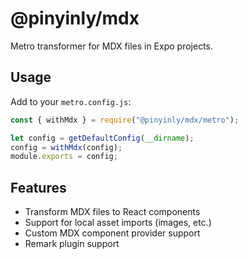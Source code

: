 # @pinyinly/mdx

Metro transformer for MDX files in Expo projects.

## Usage

Add to your `metro.config.js`:

```javascript
const { withMdx } = require("@pinyinly/mdx/metro");

let config = getDefaultConfig(__dirname);
config = withMdx(config);
module.exports = config;
```

## Features

- Transform MDX files to React components
- Support for local asset imports (images, etc.)
- Custom MDX component provider support
- Remark plugin support